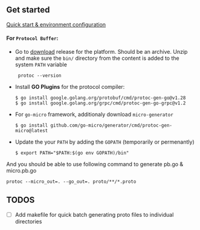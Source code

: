 ## Get started

[Quick start & environment configuration](https://grpc.io/docs/languages/go/quickstart/)

#### For `Protocol Buffer`:
  - Go to [download](https://github.com/protocolbuffers/protobuf/releases) release for the platform. Should be an archive. Unzip and make sure the `bin/` directory from the content is added to the system `PATH` variable
    ```
     protoc --version
    ```
  - Install __GO Plugins__ for the protocol compiler:
    ```
    $ go install google.golang.org/protobuf/cmd/protoc-gen-go@v1.28
    $ go install google.golang.org/grpc/cmd/protoc-gen-go-grpc@v1.2
    ```
  - For `go-micro` framework, additionaly download `micro-generator`
    ```
    $ go install github.com/go-micro/generator/cmd/protoc-gen-micro@latest
    ```
  - Update the your `PATH` by adding the `GOPATH` (temporarily or permenantly)
    ```
    $ export PATH="$PATH:$(go env GOPATH)/bin"
    ```

And you should be able to use following command to generate pb.go & micro.pb.go
```
protoc --micro_out=. --go_out=. proto/**/*.proto
```

## TODOS
  
- [ ] Add makefile for quick batch generating proto files to individual directories